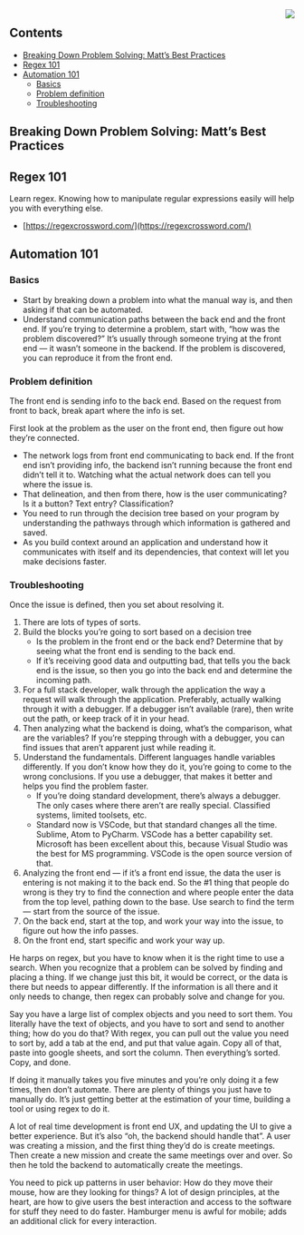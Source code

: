 <img align="right" src="https://github.com/braingu/tadpole/blob/master/images/TLP/TLPAmber.png">

## Contents

- [Breaking Down Problem Solving: Matt’s Best Practices](#breaking-down-problem-solving--matt-s-best-practices)
- [Regex 101](#regex-101)
- [Automation 101](#automation-101)
  * [Basics](#basics)
  * [Problem definition](#problem-definition)
  * [Troubleshooting](#troubleshooting)



## Breaking Down Problem Solving: Matt’s Best Practices


## Regex 101

Learn regex. Knowing how to manipulate regular expressions easily will help you with everything else.

*   [https://regexcrossword.com/](https://regexcrossword.com/)


## Automation 101


### Basics

*   Start by breaking down a problem into what the manual way is, and then asking if that can be automated.
*   Understand communication paths between the back end and the front end. If you’re trying to determine a problem, start with, “how was the problem discovered?” It’s usually through someone trying at the front end — it wasn’t someone in the backend. If the problem is discovered, you can reproduce it from the front end.


### Problem definition

The front end is sending info to the back end. Based on the request from front to back, break apart where the info is set.

First look at the problem as the user on the front end, then figure out how they’re connected.

  *   The network logs from front end communicating to back end. If the front end isn’t providing info, the backend isn’t running because the front end didn’t tell it to. Watching what the actual network does can tell you where the issue is.
  *   That delineation, and then from there, how is the user communicating? Is it a button? Text entry? Classification?
  *   You need to run through the decision tree based on your program by understanding the pathways through which information is gathered and saved.
  *   As you build context around an application and understand how it communicates with itself and its dependencies, that context will let you make decisions faster.


### Troubleshooting

Once the issue is defined, then you set about resolving it.

1. There are lots of types of sorts.
2. Build the blocks you’re going to sort based on a decision tree
    * Is the problem in the front end or the back end? Determine that by seeing what the front end is sending to the back end.
    * If it’s receiving good data and outputting bad, that tells you the back end is the issue, so then you go into the back end and determine the incoming path.
3. For a full stack developer, walk through the application the way a request will walk through the application. Preferably, actually walking through it with a debugger. If a debugger isn’t available (rare), then write out the path, or keep track of it in your head.
4. Then analyzing what the backend is doing, what’s the comparison, what are the variables? If you’re stepping through with a debugger, you can find issues that aren’t apparent just while reading it.
5. Understand the fundamentals. Different languages handle variables differently. If you don’t know how they do it, you’re going to come to the wrong conclusions. If you use a debugger, that makes it better and helps you find the problem faster.
    *  If you’re doing standard development, there’s always a debugger. The only cases where there aren’t are really special. Classified systems, limited toolsets, etc.
    *  Standard now is VSCode, but that standard changes all the time. Sublime, Atom to PyCharm. VSCode has a better capability set. Microsoft has been excellent about this, because Visual Studio was the best for MS programming. VSCode is the open source version of that.
6. Analyzing the front end — if it’s a front end issue, the data the user is entering is not making it to the back end. So the #1 thing that people do wrong is they try to find the connection and where people enter the data from the top level, pathing down to the base. Use search to find the term — start from the source of the issue.
7. On the back end, start at the top, and work your way into the issue, to figure out how the info passes.
8. On the front end, start specific and work your way up.

He harps on regex, but you have to know when it is the right time to use a search. When you recognize that a problem can be solved by finding and placing a thing. If we change just this bit, it would be correct, or the data is there but needs to appear differently. If the information is all there and it only needs to change, then regex can probably solve and change for you.

Say you have a large list of complex objects and you need to sort them. You literally have the text of objects, and you have to sort and send to another thing; how do you do that? With regex, you can pull out the value you need to sort by, add a tab at the end, and put that value again. Copy all of that, paste into google sheets, and sort the column. Then everything’s sorted. Copy, and done.

If doing it manually takes you five minutes and you’re only doing it a few times, then don’t automate. There are plenty of things you just have to manually do. It’s just getting better at the estimation of your time, building a tool or using regex to do it.

A lot of real time development is front end UX, and updating the UI to give a better experience. But it’s also “oh, the backend should handle that”. A user was creating a mission, and the first thing they’d do is create meetings. Then create a new mission and create the same meetings over and over. So then he told the backend to automatically create the meetings.

You need to pick up patterns in user behavior: How do they move their mouse, how are they looking for things? A lot of design principles, at the heart, are how to give users the best interaction and access to the software for stuff they need to do faster. Hamburger menu is awful for mobile; adds an additional click for every interaction.
